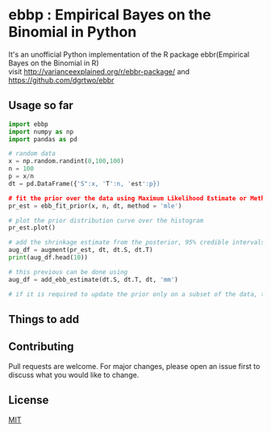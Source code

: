 # ebbp : Empirical Bayes on the Binomial in Python

It's an unofficial Python implementation of the R package ebbr(Empirical Bayes on the Binomial in R) \
visit http://varianceexplained.org/r/ebbr-package/ and https://github.com/dgrtwo/ebbr

## Usage so far

```python
import ebbp
import numpy as np
import pandas as pd

# random data
x = np.random.randint(0,100,100)
n = 100
p = x/n
dt = pd.DataFrame({'S":x, 'T':n, 'est':p})

# fit the prior over the data using Maximum Likelihood Estimate or Method of Moments 
pr_est = ebb_fit_prior(x, n, dt, method = 'mle')

# plot the prior distribution curve over the histogram
pr_est.plot()

# add the shrinkage estimate from the posterior, 95% credible intervals in the dataframe
aug_df = augment(pr_est, dt, dt.S, dt.T)
print(aug_df.head(10))

# this previous can be done using 
aug_df = add_ebb_estimate(dt.S, dt.T, dt, 'mm')

# if it is required to update the prior only on a subset of the data, then the previous two functions have to be used

```
## Things to add

## Contributing
Pull requests are welcome. For major changes, please open an issue first to discuss what you would like to change.


## License
[MIT](https://choosealicense.com/licenses/mit/)
